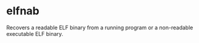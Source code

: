elfnab
======

Recovers a readable ELF binary from a running program or a non-readable executable ELF binary.
